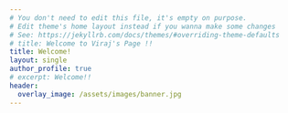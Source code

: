 ```yaml
---
# You don't need to edit this file, it's empty on purpose.
# Edit theme's home layout instead if you wanna make some changes
# See: https://jekyllrb.com/docs/themes/#overriding-theme-defaults
# title: Welcome to Viraj's Page !!
title: Welcome!
layout: single
author_profile: true
# excerpt: Welcome!!
header:
  overlay_image: /assets/images/banner.jpg
---
```

